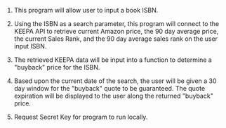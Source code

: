 1. This program will allow user to input a book ISBN. 

2. Using the ISBN as a search parameter, this program will connect to the KEEPA API to retrieve current Amazon price, the 90 day average price, the current Sales Rank, and the 90 day average sales rank on the user input ISBN.

3. The retrieved KEEPA data will be input into a function to determine a "buyback" price for the ISBN. 

4. Based upon the current date of the search, the user will be given a 30 day window for the "buyback" quote to be guaranteed. The quote expiration will be displayed to the user along the returned "buyback" price.

5. Request Secret Key for program to run locally.